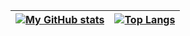 | [![My GitHub stats](https://github-readme-stats.vercel.app/api?username=Artyom-Gerchik&theme=cobalt2&hide_border=true&bg_color=00000000)](https://github.com/anuraghazra/github-readme-stats) | [![Top Langs](https://github-readme-stats.vercel.app/api/top-langs/?username=Artyom-Gerchik&layout=compact&theme=cobalt2&hide_border=true&bg_color=00000000)](https://github.com/anuraghazra/github-readme-stats) |
| ----------- | ----------- |
